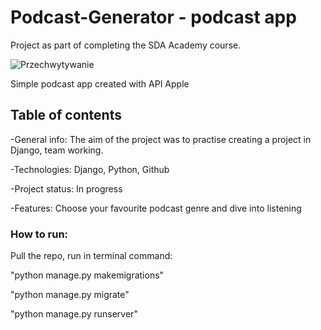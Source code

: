 # Podcast-Generator - podcast app
Project as part of completing the SDA Academy course.

![Przechwytywanie](https://github.com/PiotrKaminski21/Podcast-Generator/assets/118756898/2142e7c4-a42a-42c5-b88f-e3d9543a9cd8)

Simple podcast app created with API Apple

## Table of contents

-General info:
The aim of the project was to practise creating a project in Django, team working.

-Technologies:
Django, Python, Github

-Project status:
In progress

-Features:
Choose your favourite podcast genre and dive into listening

### How to run:

Pull the repo, run in terminal command: 

"python manage.py makemigrations"

"python manage.py migrate"

"python manage.py runserver"

